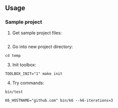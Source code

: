 ## Usage

### Sample project

1. Get sample project files:
```docker run --rm -t -v "$(pwd)":"$(pwd)" -w "$(pwd)" aroq/toolbox:dev /bin/bash -c "go-getter github.com/aroq/toolbox//test/tool?ref=dev temp"
```

2. Go into new project directory:
```
cd temp
```

3. Init toolbox:
```
TOOLBOX_INIT="1" make init
```

4. Try commands:
```
bin/test
```

```
K6_HOSTNAME="github.com" bin/k6 --k6-iterations=3
```
